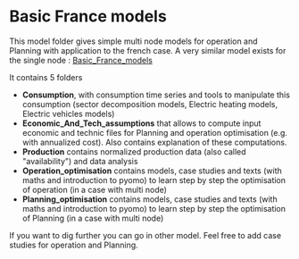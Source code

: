 # Basic France models

This model folder gives simple multi node models for operation and Planning with application to the french case. 
A very similar model exists for the single node : [Basic_France_models](../Basic_France_models/README.md)

It contains 5 folders 
 - **Consumption**, with consumption time series and tools to manipulate this consumption (sector decomposition models, Electric heating models, Electric vehicles models)
 - **Economic_And_Tech_assumptions** that allows to compute input economic and technic files for Planning and operation optimisation (e.g. with annualized cost). Also contains explanation of these computations. 
 - **Production** contains normalized production data (also called "availability") and data analysis
 - **Operation_optimisation** contains models, case studies and texts (with maths and introduction to pyomo) to learn step by step the optimisation of operation (in a case with multi node)
 - **Planning_optimisation** contains models, case studies and texts (with maths and introduction to pyomo) to learn step by step the optimisation of Planning (in a case with multi node)

If you want to dig further you can go in other model. Feel free to add case studies for operation and Planning. 